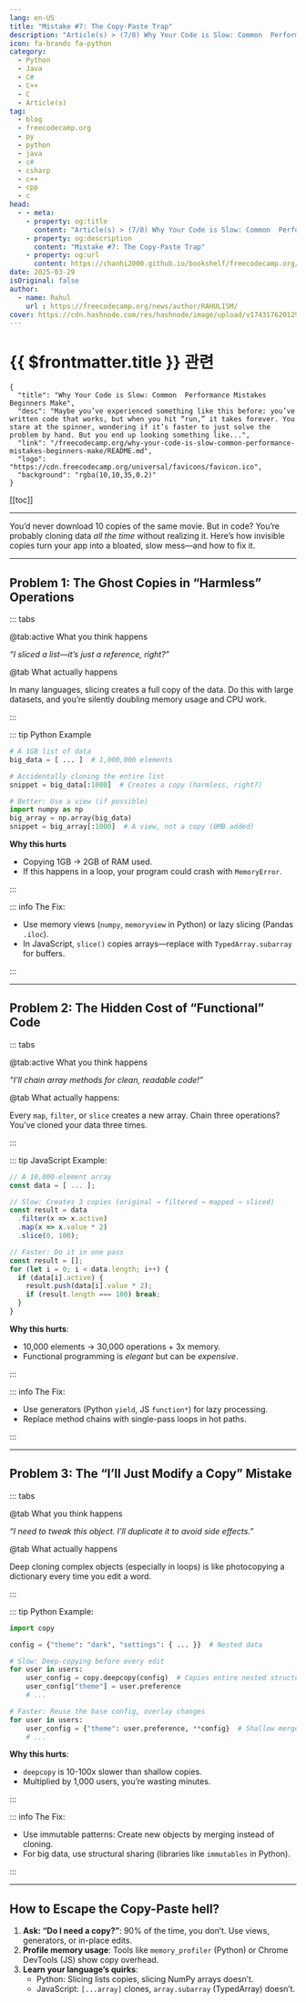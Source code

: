 ```yaml
---
lang: en-US
title: "Mistake #7: The Copy-Paste Trap"
description: "Article(s) > (7/8) Why Your Code is Slow: Common  Performance Mistakes Beginners Make"
icon: fa-brands fa-python
category:
  - Python
  - Java
  - C#
  - C++
  - C
  - Article(s)
tag:
  - blog
  - freecodecamp.org
  - py
  - python
  - java
  - c#
  - csharp
  - c++
  - cpp
  - c
head:
  - - meta:
    - property: og:title
      content: "Article(s) > (7/8) Why Your Code is Slow: Common  Performance Mistakes Beginners Make"
    - property: og:description
      content: "Mistake #7: The Copy-Paste Trap"
    - property: og:url
      content: https://chanhi2000.github.io/bookshelf/freecodecamp.org/why-your-code-is-slow-common-performance-mistakes-beginners-make/mistake-7-the-copy-paste-trap.html
date: 2025-03-29
isOriginal: false
author:
  - name: Rahul
    url : https://freecodecamp.org/news/author/RAHULISM/
cover: https://cdn.hashnode.com/res/hashnode/image/upload/v1743176201295/448f0407-8a15-4b59-a91f-8a197bc07578.png
---
```


# {{ $frontmatter.title }} 관련

```component VPCard
{
  "title": "Why Your Code is Slow: Common  Performance Mistakes Beginners Make",
  "desc": "Maybe you’ve experienced something like this before: you’ve written code that works, but when you hit “run,” it takes forever. You stare at the spinner, wondering if it’s faster to just solve the problem by hand. But you end up looking something like...",
  "link": "/freecodecamp.org/why-your-code-is-slow-common-performance-mistakes-beginners-make/README.md",
  "logo": "https://cdn.freecodecamp.org/universal/favicons/favicon.ico",
  "background": "rgba(10,10,35,0.2)"
}
```

[[toc]]

---

<SiteInfo
  name="Why Your Code is Slow: Common  Performance Mistakes Beginners Make"
  desc="Maybe you’ve experienced something like this before: you’ve written code that works, but when you hit “run,” it takes forever. You stare at the spinner, wondering if it’s faster to just solve the problem by hand. But you end up looking something like..."
  url="https://freecodecamp.org/news/why-your-code-is-slow-common-performance-mistakes-beginners-make#heading-mistake-7-the-copy-paste-trap"
  logo="https://cdn.freecodecamp.org/universal/favicons/favicon.ico"
  preview="https://cdn.hashnode.com/res/hashnode/image/upload/v1743176201295/448f0407-8a15-4b59-a91f-8a197bc07578.png"/>

You’d never download 10 copies of the same movie. But in code? You’re probably cloning data *all the time* without realizing it. Here’s how invisible copies turn your app into a bloated, slow mess—and how to fix it.

---

## Problem 1: The Ghost Copies in “Harmless” Operations

::: tabs

@tab:active What you think happens

*“I sliced a list—it’s just a reference, right?”*

@tab What actually happens

In many languages, slicing creates a full copy of the data. Do this with large datasets, and you’re silently doubling memory usage and CPU work.

:::

::: tip Python Example

```py
# A 1GB list of data  
big_data = [ ... ]  # 1,000,000 elements  

# Accidentally cloning the entire list  
snippet = big_data[:1000]  # Creates a copy (harmless, right?)  

# Better: Use a view (if possible)  
import numpy as np  
big_array = np.array(big_data)  
snippet = big_array[:1000]  # A view, not a copy (0MB added)
```

**Why this hurts**

- Copying 1GB → 2GB of RAM used.
- If this happens in a loop, your program could crash with `MemoryError`.

:::

::: info The Fix:

- Use memory views (`numpy`, `memoryview` in Python) or lazy slicing (Pandas `.iloc`).
- In JavaScript, `slice()` copies arrays—replace with `TypedArray.subarray` for buffers.

:::

---

## Problem 2: The Hidden Cost of “Functional” Code

::: tabs

@tab:active What you think happens

*“I’ll chain array methods for clean, readable code!”*

@tab What actually happens:

Every `map`, `filter`, or `slice` creates a new array. Chain three operations? You’ve cloned your data three times.

:::

::: tip <FontIcon icon="fa-brands fa-js"/>JavaScript Example:

```js
// A 10,000-element array  
const data = [ ... ];  

// Slow: Creates 3 copies (original → filtered → mapped → sliced)  
const result = data  
  .filter(x => x.active)  
  .map(x => x.value * 2)  
  .slice(0, 100);  

// Faster: Do it in one pass  
const result = [];  
for (let i = 0; i < data.length; i++) {  
  if (data[i].active) {  
    result.push(data[i].value * 2);  
    if (result.length === 100) break;  
  }  
}
```

**Why this hurts**:

- 10,000 elements → 30,000 operations + 3x memory.
- Functional programming is *elegant* but can be *expensive*.

:::

::: info The Fix:

- Use generators (Python `yield`, JS `function*`) for lazy processing.
- Replace method chains with single-pass loops in hot paths.

:::

---

## Problem 3: The “I’ll Just Modify a Copy” Mistake

::: tabs

@tab What you think happens

*“I need to tweak this object. I’ll duplicate it to avoid side effects.”*

@tab What actually happens

Deep cloning complex objects (especially in loops) is like photocopying a dictionary every time you edit a word.

:::

::: tip <FontIcon icon="fa-brands fa-python"/>Python Example:

```py
import copy  

config = {"theme": "dark", "settings": { ... }}  # Nested data  

# Slow: Deep-copying before every edit  
for user in users:  
    user_config = copy.deepcopy(config)  # Copies entire nested structure  
    user_config["theme"] = user.preference  
    # ...  

# Faster: Reuse the base config, overlay changes  
for user in users:  
    user_config = {"theme": user.preference, **config}  # Shallow merge  
    # ...
```

**Why this hurts**:

- `deepcopy` is 10-100x slower than shallow copies.
- Multiplied by 1,000 users, you’re wasting minutes.

:::

::: info The Fix:

- Use immutable patterns: Create new objects by merging instead of cloning.
- For big data, use structural sharing (libraries like `immutables` in Python).

:::

---

## How to Escape the Copy-Paste hell?

1. **Ask: “Do I need a copy?”**: 90% of the time, you don’t. Use views, generators, or in-place edits.
2. **Profile memory usage**: Tools like `memory_profiler` (Python) or Chrome DevTools (JS) show copy overhead.
3. **Learn your language’s quirks**:
    - <FontIcon icon="fa-brands fa-python"/>Python: Slicing lists copies, slicing NumPy arrays doesn’t.
    - <FontIcon icon="fa-brands fa-js"/>JavaScript: `[...array]` clones, `array.subarray` (TypedArray) doesn’t.
